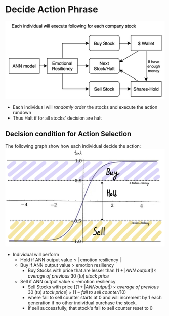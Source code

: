 # Decide Action Phrase
![decide_action](../images/decide_action.png)
- Each individual will *randomly order* the stocks and execute the action rundown
- Thus Halt if for all stocks' decision are halt

## Decision condition for Action Selection
The following graph show how each individual decide the action:
![decide_action](../images/decide_action.jpg)
- Individual will perform
	- Hold if ANN output value $\le$ | emotion resiliency |
	- Buy if ANN output value > emotion resiliency
		- Buy Stocks with price that are lesser than $(1+|ANN\ output|) \times \;average\; of \;previous\; 30\; (tu)\; stock\; price$
	- Sell if ANN output value < -emotion resiliency
		- Sell Stocks with price $[(1+|ANN output|) \times  average\; of \;previous\; 30\; (tu)\; stock\; price] \times (1-fail\;to\;sell\;counter/10)$
		- where fail to sell counter starts at 0 and will increment by 1 each generation if no other individual purchase the stock.
		- If sell successfully, that stock's fail to sell counter reset to 0

